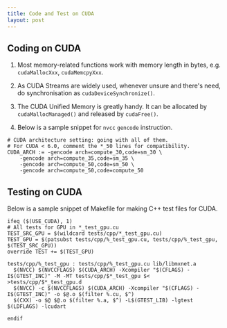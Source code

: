 ```yaml
---
title: Code and Test on CUDA 
layout: post
---
```


<script type="text/javascript" src="https://cdnjs.cloudflare.com/ajax/libs/mathjax/2.7.0/MathJax.js?config=TeX-AMS-MML_HTMLorMML"></script>
<script type="text/x-mathjax-config">MathJax.Hub.Config({tex2jax: {inlineMath: [['$','$'], ['\\(','\\)']]}});</script>

## Coding on CUDA
1. Most memory-related functions work with memory length in bytes, e.g. `cudaMallocXxx`, `cudaMemcpyXxx`.

2. As CUDA Streams are widely used, whenever unsure and there's need, do synchronisation as `cudaDeviceSynchronize()`.

3. The CUDA Unified Memory is greatly handy. It can be allocated by `cudaMallocManaged()` and released by `cudaFree()`.

4. Below is a sample snippet for `nvcc` `gencode` instruction.

```make
# CUDA architecture setting: going with all of them.
# For CUDA < 6.0, comment the *_50 lines for compatibility.
CUDA_ARCH := -gencode arch=compute_30,code=sm_30 \
	-gencode arch=compute_35,code=sm_35 \
	-gencode arch=compute_50,code=sm_50 \
	-gencode arch=compute_50,code=compute_50
```

## Testing on CUDA
Below is a sample snippet of Makefile for making C++ test files for CUDA.

```make
ifeq ($(USE_CUDA), 1)
# All tests for GPU in *_test_gpu.cu
TEST_SRC_GPU = $(wildcard tests/cpp/*_test_gpu.cu)
TEST_GPU = $(patsubst tests/cpp/%_test_gpu.cu, tests/cpp/%_test_gpu, $(TEST_SRC_GPU))
override TEST += $(TEST_GPU)

tests/cpp/%_test_gpu : tests/cpp/%_test_gpu.cu lib/libmxnet.a
  $(NVCC) $(NVCCFLAGS) $(CUDA_ARCH) -Xcompiler "$(CFLAGS) -I$(GTEST_INC)" -M -MT tests/cpp/$*_test_gpu $< >tests/cpp/$*_test_gpu.d
  $(NVCC) -c $(NVCCFLAGS) $(CUDA_ARCH) -Xcompiler "$(CFLAGS) -I$(GTEST_INC)" -o $@.o $(filter %.cu, $^)
  $(CXX) -o $@ $@.o $(filter %.a, $^) -L$(GTEST_LIB) -lgtest $(LDFLAGS) -lcudart

endif
```



